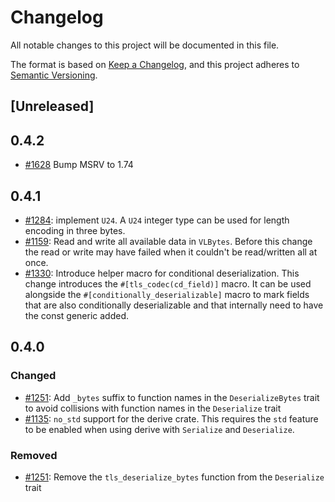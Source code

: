 # Changelog

All notable changes to this project will be documented in this file.

The format is based on [Keep a Changelog](https://keepachangelog.com/en/1.0.0/),
and this project adheres to [Semantic Versioning](https://semver.org/spec/v2.0.0.html).

## [Unreleased]

## 0.4.2

- [#1628](https://github.com/RustCrypto/formats/pull/1628) Bump MSRV to 1.74

## 0.4.1

- [#1284](https://github.com/RustCrypto/formats/pull/1284): implement `U24`. A `U24` integer type can be used for length encoding in three bytes.
- [#1159](https://github.com/RustCrypto/formats/pull/1159): Read and write all available data in `VLBytes`. Before this change the read or write may have failed when it couldn't be read/written all at once.
- [#1330](https://github.com/RustCrypto/formats/pull/1330): Introduce helper macro for conditional deserialization. This change introduces the `#[tls_codec(cd_field)]` macro. It can be used alongside the `#[conditionally_deserializable]` macro to mark fields that are also conditionally deserializable and that internally need to have the const generic added.

## 0.4.0

### Changed

- [#1251](https://github.com/RustCrypto/formats/pull/1251): Add `_bytes` suffix to function names in the `DeserializeBytes` trait to avoid collisions with function names in the `Deserialize` trait
- [#1135](https://github.com/RustCrypto/formats/pull/1135): `no_std` support for the derive crate. This requires the `std` feature to be enabled when using derive with `Serialize` and `Deserialize`.

### Removed

- [#1251](https://github.com/RustCrypto/formats/pull/1251): Remove the `tls_deserialize_bytes` function from the `Deserialize` trait
